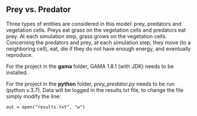 
## Prey vs. Predator

Three types of entities are considered in this model: prey, predators and vegetation cells. Preys eat grass on the vegetation cells and predators eat prey. At each simulation step, grass grows on the vegetation cells. Concerning the predators and prey, at each simulation step, they move (to a neighboring cell), eat, die if they do not have enough energy, and eventually reproduce.

For the project in the **gama** folder, GAMA 1.8.1 (with JDK) needs to be installed.

For the project in the **python** folder, *prey_predator.py* needs to be run (python v.3.7). Data will
be logged in the results.txt file, to change the file simply modify the line:

```out = open("results.txt", "w")```
